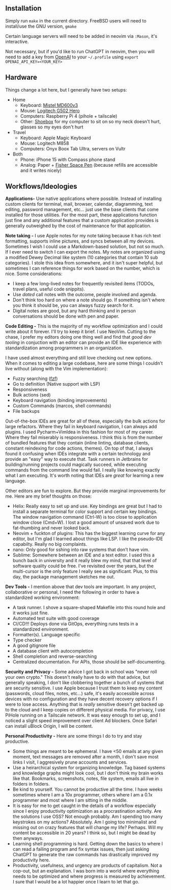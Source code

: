 ## Installation

Simply run `make` in the current directory. FreeBSD users will need to install/use the GNU version, `gmake`

Certain language servers will need to be added in neovim via `:Mason`, it's interactive.

Not necessary, but if you'd like to run ChatGPT in neovim, then you will
need to add a key from [OpenAI](https://platform.openai.com/api-keys) to your
`~/.profile` using `export OPENAI_API_KEY=<YOUR_KEY>`

## Hardware

Things change a lot here, but I generally have two setups:

- Home
    - Keyboard: [Mistel MD600v3](https://mistelkeyboard.com/products/d7283e95f4ffcbc7b90f2dc54d1a0468)
    - Mouse: [Logitech G502 Hero](https://www.logitechg.com/en-us/products/gaming-mice/g502-hero-gaming-mouse.910-005469.html)
    - Computers: Raspberry Pi 4 (pihole + tailscale)
    - Other: [Shoebox](https://www.outdoorgearlab.com/reviews/climbing/climbing-shoes-womens/scarpa-furia-s) for my computer to sit on so my neck doesn't hurt, glasses so my eyes don't hurt
- Travel
    - Keyboard: Apple Magic Keyboard
    - Mouse: Logitech M858
    - Computers: Onyx Boox Tab Ultra, servers on Vultr
- Both
    - Phone: iPhone 15 with Compass phone stand
    - Analog: Paper + [Fisher Space Pen](https://www.spacepen.com) (because refills are accessible and it writes nicely)


## Workflows/Ideologies

**Applications-** Use native applications where possible. Instead of installing custom clients for terminal, 
mail, browser, calendar, diagramming, text editing, password management, etc... just use the base clients 
that come installed for those utilities. For the most part, these applications function just fine and any 
additional features that a custom application provides is generally outweighed by the cost of maintenance 
for that application.

**Note taking -** I use Apple notes for my note taking because it has rich text formatting, supports inline
pictures, and syncs between all my devices. Sometimes I wish I could use a Markdown-based solution, but not
so much. If I ever need to switch I can export the notes. My notes are organized using a modified Dewey
Decimal like system (10 categories that contain 10 sub categories). I stole this idea from somewhere, and it
isn't super helpful, but sometimes I can reference things for work based on the number, which is nice. Some
considerations:

- I keep a few long-lived notes for frequently revisited items (TODOs, travel plans, useful code snippits).
- Use _dated_ call notes with the outcome, people involved and agenda.
- Don't think too hard on where a note should go. If something isn't where you think it should be, you can always fuzzy search for it.
- Digital notes are good, but any hard thinking and in person conversations should be done with pen and paper.

**Code Editing -** This is the majority of my workflow optimization and I could write about it forever. I'll try to keep it brief. I use NeoVim. Cutting to the chase, I prefer my editors doing one thing well and find that _good dev tooling_ in conjuction with an editor can provide an IDE like experience with standardization among programmers in an organization.

I have used almost everything and still love checking out new options. When it comes to editing a large codebase, here are some things I couldn't live without (along with the Vim implementation):

- Fuzzy searching ([fzf](https://github.com/junegunn/fzf))
- Go to definition (Native support with LSP)
- Responsiveness
- Bulk actions (sed)
- Keyboard navigation (binding improvements)
- Custom Commands (marcos, shell commands)
- File backups

Out-of-the-box IDEs are great for all of these, especially the bulk actions for large refactors. Where they fail in keyboard navigation, I can always add plugins. I used Pycharm+VimIdea in this fashion for most of my career. Where they fail miserably is responsiveness. I think this is from the number of bundled features that they contain (inline linting, database clients, constant reindexing for code actions, themes). On top of that, I always found it confusing when IDEs integrate with a certain technology and provide an "easy" way to execute that. Task runners in Jetbrains for building/running projects could magically succeed, while executing commands from the command line would fail. I really like knowing exactly what I am executing. It's worth noting that IDEs are _great_ for learning a new language.

Other editors are fun to explore. But they provide marginal improvements for me. Here are my brief thoughts on those:
- Helix: Really easy to set up and use. Key bindings are great but I had to install a separate terminal for color support and certain key bindings. The window navigation command (Ctrl-W) is too close to application window close (Cmd+W). I lost a good amount of unsaved work due to fat-thumbing and never looked back. 
- Neovim + fuckton of plugins: This has the biggest learning curve for any editor, but I'm glad I learned about things like LSP. I like the pseudo-IDE capabilty. Really no big complaints.
- nano: Only good for sshing into raw systems that don't have vim.
- Sublime: Somewhere between an IDE and a text editor. I used this a bunch back in university and it really blew my mind, that that level of software quality could be free. I've revisited over the years, but the multi-cursor is the only feature I really see as significant. Plus, to this day, the package management sketches me out.

**Dev Tools -** I mention above that dev tools are important. In any project, collaborative or personal, I need the following in order to have a standardized working environment:

- A task runner. I shove a square-shaped Makefile into this round hole and it works just fine.
- Automated test suite with good coverage
- CI/CD!!! Deploys done via GitOps, everything runs tests in a standardized environment.
- Formatter(s). Language specific
- Type checker
- A good gitignore file
- A database client with autocompletion
- Shell completion and reverse-searching
- Centralized documentation. For APIs, those should be self-documenting.

**Security and Privacy -** Some advice I got back in school was "never roll your own crypto." This doesn't really have to do with that advice, but generally speaking, I don't like clobbering together a bunch of systems that are security sensitive. I use Apple because I trust them to keep my content (passwords, cloud files, notes, etc...) safe, it's easily accessible across devices with no configuration and they have decent recovery options if I were to lose access. Anything that is _really_ sensitive doesn't get backed up to the cloud and I keep copies on different physical media. For privacy, I use PiHole running on a Tailscale network. It was easy enough to set up, and I noticed a slight speed improvement over client Ad blockers. Once Safari can install uBlock Origin, I will be content.

**Personal Productivity -** Here are some things I do to try and stay productive. 

- Some things are meant to be ephemeral. I have <50 emails at any given moment, text messages are removed after a month, I don't save most links I visit, I aggresively prune accounts and services.
- Use a heirarchical system for organizing knowledge. Tag based systems and knowledge graphs might look cool, but I don't think my brain works like that. Bookmarks, screenshots, notes, file system, emails all live in folders in folders.
- Be kind to yourself. You cannot be productive all the time. I have weeks sometimes where I am a 10x programmer, others where I am a 0.1x programmer and most where I am sitting in the middle.
- It is easy for me to get caught in the details of a workflow especially since I enjoy productivity optimization as a procrastination activity. Are the solutions I use OSS? Not enough probably. Am I spending too many keystrokes on my actions? Absolutely. Am I going too minimalist and missing out on crazy features that will change my life? Perhaps. Will my content be accessible in 20 years? I think so, but I might be dead by then anyways.
- Learning shell programming is hard. Getting down the basics to where I can read a failing program and fix syntax issues, then just asking ChatGPT to generate the raw commands has drastically improved my productivity here.
- Productivity, usefulness, and urgency are products of capitalism. Not a cop-out, but an explanation. I was born into a world where everything needs to be optimized and where progress is measured by achievement. I sure that I would be a lot happier once I learn to let that go.
